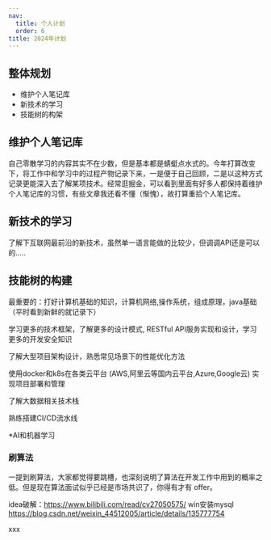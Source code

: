 ```yaml
---
nav:
  title: 个人计划
  order: 6
title: 2024年计划
---
```


## 整体规划

- 维护个人笔记库
- 新技术的学习
- 技能树的构架

## 维护个人笔记库

自己零散学习的内容其实不在少数，但是基本都是蜻蜓点水式的。今年打算改变下，将工作中和学习中的过程产物记录下来，一是便于自己回顾，二是以这种方式记录更能深入去了解某项技术。经常逛掘金，可以看到里面有好多人都保持着维护个人笔记库的习惯，有些文章我还看不懂（惭愧），故打算重拾个人笔记库。

## 新技术的学习

了解下互联网最前沿的新技术，虽然单一语言能做的比较少，但调调API还是可以的.....

## 技能树的构建

最重要的：打好计算机基础的知识，计算机网络,操作系统，组成原理，java基础（平时看到新鲜的就记录下）

学习更多的技术框架，了解更多的设计模式, RESTful API服务实现和设计，学习更多的开发安全知识

了解大型项目架构设计，熟悉常见场景下的性能优化方法

使用docker和k8s在各类云平台 (AWS,阿里云等国内云平台,Azure,Google云) 实现项目部署和管理

了解大数据相关技术栈

熟练搭建CI/CD流水线

*AI和机器学习 


### 刷算法

一提到刷算法，大家都觉得要跳槽，也深刻说明了算法在开发工作中用到的概率之低。但是现在算法面试似乎已经是市场共识了，你得有才有 offer。

idea破解：https://www.bilibili.com/read/cv27050575/
win安装mysql https://blog.csdn.net/weixin_44512005/article/details/135777754



xxx

